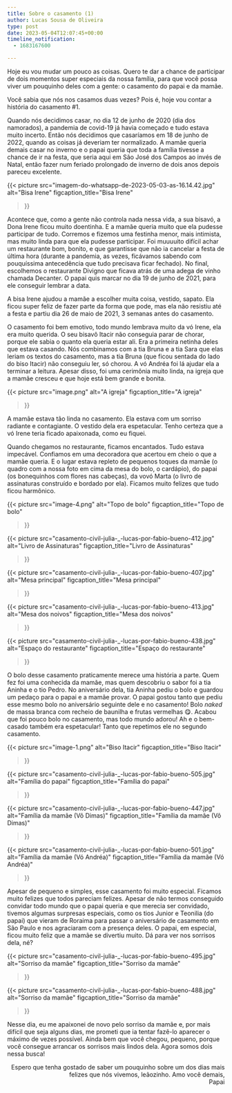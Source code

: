 ```yaml
---
title: Sobre o casamento (1)
author: Lucas Sousa de Oliveira
type: post
date: 2023-05-04T12:07:45+00:00
timeline_notification:
  - 1683167600

---
```

Hoje eu vou mudar um pouco as coisas. Quero te dar a chance de participar de dois momentos super especiais da nossa família, para que você possa viver um pouquinho deles com a gente: o casamento do papai e da mamãe.

Você sabia que nós nos casamos duas vezes? Pois é, hoje vou contar a história do casamento #1.

Quando nós decidimos casar, no dia 12 de junho de 2020 (dia dos namorados), a pandemia de covid-19 já havia começado e tudo estava muito incerto. Então nós decidimos que casaríamos em 18 de junho de 2022, quando as coisas já deveriam ter normalizado. A mamãe queria demais casar no inverno e o papai queria que toda a família tivesse a chance de ir na festa, que seria aqui em São José dos Campos ao invés de Natal, então fazer num feriado prolongado de inverno de dois anos depois pareceu excelente.

{{< picture
  src="imagem-do-whatsapp-de-2023-05-03-as-16.14.42.jpg"
  alt="Bisa Irene"
  figcaption_title="Bisa Irene"
>}}

Acontece que, como a gente não controla nada nessa vida, a sua bisavó, a Dona Irene ficou muito doentinha. E a mamãe queria muito que ela pudesse participar de tudo. Corremos e fizemos uma festinha menor, mais intimista, mas muito linda para que ela pudesse participar. Foi muuuuito difícil achar um restaurante bom, bonito, e que garantisse que não ia cancelar a festa de última hora (durante a pandemia, as vezes, ficávamos sabendo com pouquíssima antecedência que tudo precisava ficar fechado). No final, escolhemos o restaurante Divigno que ficava atrás de uma adega de vinho chamada Decanter. O papai quis marcar no dia 19 de junho de 2021, para ele conseguir lembrar a data.

A bisa Irene ajudou a mamãe a escolher muita coisa, vestido, sapato. Ela ficou super feliz de fazer parte da forma que pode, mas ela não resistiu até a festa e partiu dia 26 de maio de 2021, 3 semanas antes do casamento.

O casamento foi bem emotivo, todo mundo lembrava muito da vó Irene, ela era muito querida. O seu bisavô Itacir não conseguia parar de chorar, porque ele sabia o quanto ela queria estar ali. Era a primeira netinha deles que estava casando. Nós combinamos com a tia Bruna e a tia Sara que elas leriam os textos do casamento, mas a tia Bruna (que ficou sentada do lado do biso Itacir) não conseguiu ler, só chorou. A vó Andréa foi lá ajudar ela a terminar a leitura. Apesar disso, foi uma cerimônia muito linda, na igreja que a mamãe cresceu e que hoje está bem grande e bonita.

{{< picture
  src="image.png"
  alt="A igreja"
  figcaption_title="A igreja"
>}}

A mamãe estava tão linda no casamento. Ela estava com um sorriso radiante e contagiante. O vestido dela era espetacular. Tenho certeza que a vó Irene teria ficado apaixonada, como eu fiquei.

Quando chegamos no restaurante, ficamos encantados. Tudo estava impecável. Confiamos em uma decoradora que acertou em cheio o que a mamãe queria. E o lugar estava repleto de pequenos toques da mamãe (o quadro com a nossa foto em cima da mesa do bolo, o cardápio), do papai (os bonequinhos com flores nas cabeças), da vovó Marta (o livro de assinaturas construído e bordado por ela). Ficamos muito felizes que tudo ficou harmônico.

{{< picture
  src="image-4.png"
  alt="Topo de bolo"
  figcaption_title="Topo de bolo"
>}}

{{< picture
  src="casamento-civil-julia-_-lucas-por-fabio-bueno-412.jpg"
  alt="Livro de Assinaturas"
  figcaption_title="Livro de Assinaturas"
>}}

{{< picture
  src="casamento-civil-julia-_-lucas-por-fabio-bueno-407.jpg"
  alt="Mesa principal"
  figcaption_title="Mesa principal"
>}}

{{< picture
  src="casamento-civil-julia-_-lucas-por-fabio-bueno-413.jpg"
  alt="Mesa dos noivos"
  figcaption_title="Mesa dos noivos"
>}}

{{< picture
  src="casamento-civil-julia-_-lucas-por-fabio-bueno-438.jpg"
  alt="Espaço do restaurante"
  figcaption_title="Espaço do restaurante"
>}}

O bolo desse casamento praticamente merece uma história a parte. Quem fez foi uma conhecida da mamãe, mas quem descobriu o sabor foi a tia Aninha e o tio Pedro. No aniversário dela, tia Aninha pediu o bolo e guardou um pedaço para o papai e a mamãe provar. O papai gostou tanto que pediu esse mesmo bolo no aniversário seguinte dele e no casamento! Bolo _naked_ de massa branca com recheio de baunilha e frutas vermelhas 😋. Acabou que foi pouco bolo no casamento, mas todo mundo adorou! Ah e o bem-casado também era espetacular! Tanto que repetimos ele no segundo casamento.

{{< picture
  src="image-1.png"
  alt="Biso Itacir"
  figcaption_title="Biso Itacir"
>}}

{{< picture
  src="casamento-civil-julia-_-lucas-por-fabio-bueno-505.jpg"
  alt="Família do papai"
  figcaption_title="Família do papai"
>}}

{{< picture
  src="casamento-civil-julia-_-lucas-por-fabio-bueno-447.jpg"
  alt="Família da mamãe (Vô Dimas)"
  figcaption_title="Família da mamãe (Vô Dimas)"
>}}

{{< picture
  src="casamento-civil-julia-_-lucas-por-fabio-bueno-501.jpg"
  alt="Família da mamãe (Vó Andréa)"
  figcaption_title="Família da mamãe (Vó Andréa)"
>}}

Apesar de pequeno e simples, esse casamento foi muito especial. Ficamos muito felizes que todos pareciam felizes. Apesar de não termos conseguido convidar todo mundo que o papai queria e que merecia ser convidado, tivemos algumas surpresas especiais, como os tios Junior e Teonilia (do papai) que vieram de Roraima para passar o aniversário de casamento em São Paulo e nos agraciaram com a presença deles. O papai, em especial, ficou muito feliz que a mamãe se divertiu muito. Dá para ver nos sorrisos dela, né?

{{< picture
  src="casamento-civil-julia-_-lucas-por-fabio-bueno-495.jpg"
  alt="Sorriso da mamãe"
  figcaption_title="Sorriso da mamãe"
>}}

{{< picture
  src="casamento-civil-julia-_-lucas-por-fabio-bueno-488.jpg"
  alt="Sorriso da mamãe"
  figcaption_title="Sorriso da mamãe"
>}}

Nesse dia, eu me apaixonei de novo pelo sorriso da mamãe e, por mais difícil que seja alguns dias, me prometi que ia tentar fazê-lo aparecer o máximo de vezes possível. Ainda bem que você chegou, pequeno, porque você consegue arrancar os sorrisos mais lindos dela. Agora somos dois nessa busca!

<p style="text-align: right">
  Espero que tenha gostado de saber um pouquinho sobre um dos dias mais felizes que nós vivemos, leãozinho. Amo você demais,<br />Papai
</p>